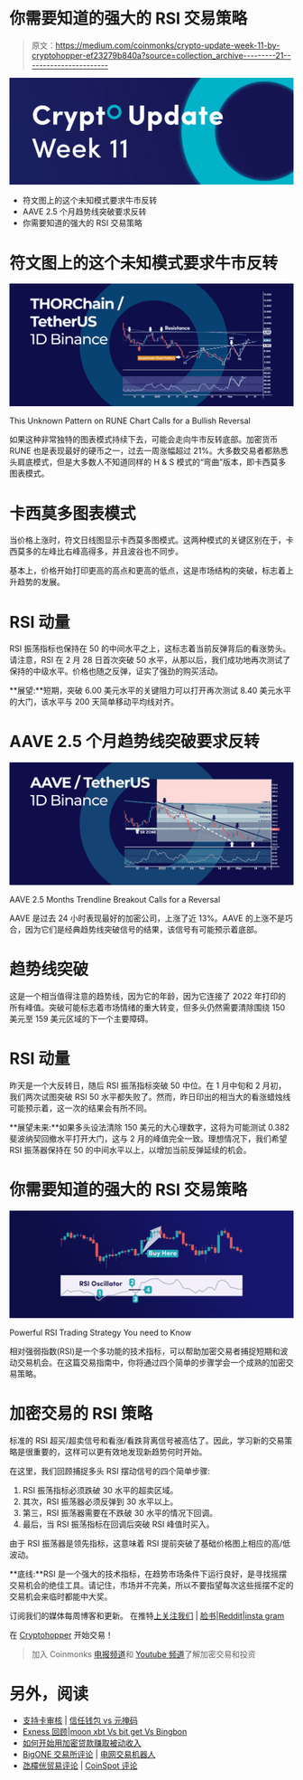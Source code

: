 # 你需要知道的强大的 RSI 交易策略

> 原文：<https://medium.com/coinmonks/crypto-update-week-11-by-cryptohopper-ef23279b840a?source=collection_archive---------21----------------------->

![](img/804da28d994fd3d827aaf8c0309b29b6.png)

*   符文图上的这个未知模式要求牛市反转
*   AAVE 2.5 个月趋势线突破要求反转
*   你需要知道的强大的 RSI 交易策略

# 符文图上的这个未知模式要求牛市反转

![](img/6e391aca5bba80f3e88fa30a6137e515.png)

This Unknown Pattern on RUNE Chart Calls for a Bullish Reversal

如果这种非常独特的图表模式持续下去，可能会走向牛市反转底部。加密货币 RUNE 也是表现最好的硬币之一，过去一周涨幅超过 21%。大多数交易者都熟悉头肩底模式，但是大多数人不知道同样的 H & S 模式的“弯曲”版本，即卡西莫多图表模式。

# 卡西莫多图表模式

当价格上涨时，符文日线图显示卡西莫多图模式。这两种模式的关键区别在于，卡西莫多的左峰比右峰高得多，并且波谷也不同步。

基本上，价格开始打印更高的高点和更高的低点，这是市场结构的突破，标志着上升趋势的发展。

# RSI 动量

RSI 振荡指标也保持在 50 的中间水平之上，这标志着当前反弹背后的看涨势头。请注意，RSI 在 2 月 28 日首次突破 50 水平，从那以后，我们成功地再次测试了保持的中级水平。价格也随之反弹，证实了强劲的购买活动。

**展望:**短期，突破 6.00 美元水平的关键阻力可以打开再次测试 8.40 美元水平的大门，该水平与 200 天简单移动平均线对齐。

# AAVE 2.5 个月趋势线突破要求反转

![](img/12181d96ea61066db266ce4716a71442.png)

AAVE 2.5 Months Trendline Breakout Calls for a Reversal

AAVE 是过去 24 小时表现最好的加密公司，上涨了近 13%。AAVE 的上涨不是巧合，因为它们是经典趋势线突破信号的结果，该信号有可能预示着底部。

# 趋势线突破

这是一个相当值得注意的趋势线，因为它的年龄，因为它连接了 2022 年打印的所有峰值。突破可能标志着市场情绪的重大转变，但多头仍然需要清除围绕 150 美元至 159 美元区域的下一个主要障碍。

# RSI 动量

昨天是一个大反转日，随后 RSI 振荡指标突破 50 中位。在 1 月中旬和 2 月初，我们两次试图突破 RSI 50 水平都失败了。然而，昨日印出的相当大的看涨蜡烛线可能预示着，这一次的结果会有所不同。

**展望未来:**如果多头设法清除 150 美元的大心理数字，这将为可能测试 0.382 斐波纳契回撤水平打开大门，这与 2 月的峰值完全一致。理想情况下，我们希望 RSI 振荡器保持在 50 的中间水平以上，以增加当前反弹延续的机会。

# 你需要知道的强大的 RSI 交易策略

![](img/06cd79cbcbd967608dd08f09e2fa0412.png)

Powerful RSI Trading Strategy You need to Know

相对强弱指数(RSI)是一个多功能的技术指标，可以帮助加密交易者捕捉短期和波动交易机会。在这篇交易指南中，你将通过四个简单的步骤学会一个成熟的加密交易策略。

# 加密交易的 RSI 策略

标准的 RSI 超买/超卖信号和看涨/看跌背离信号被高估了。因此，学习新的交易策略是很重要的，这样可以更有效地发现新趋势何时开始。

在这里，我们回顾捕捉多头 RSI 摆动信号的四个简单步骤:

1.  RSI 振荡指标必须跌破 30 水平的超卖区域。
2.  其次，RSI 振荡器必须反弹到 30 水平以上。
3.  第三，RSI 振荡器需要在不跌破 30 水平的情况下回调。
4.  最后，当 RSI 振荡指标在回调后突破 RSI 峰值时买入。

由于 RSI 振荡器是领先指标，这意味着 RSI 提前突破了基础价格图上相应的高/低波动。

**底线:**RSI 是一个强大的技术指标，在趋势市场条件下运行良好，是寻找摇摆交易机会的绝佳工具。请记住，市场并不完美，所以不要指望每次这些摇摆不定的交易机会来临时都能中大奖。

订阅我们的媒体每周博客和更新。
在推特[上关注我们](https://twitter.com/cryptohopper) | [脸书](https://www.facebook.com/cryptohopper)|[Reddit](https://www.reddit.com/r/CryptoHopper/)|[insta gram](https://www.instagram.com/cryptohopper/?hl=nl)

在 [Cryptohopper](https://www.cryptohopper.com/) 开始交易！

> 加入 Coinmonks [电报频道](https://t.me/coincodecap)和 [Youtube 频道](https://www.youtube.com/c/coinmonks/videos)了解加密交易和投资

# 另外，阅读

*   [支持卡审核](https://coincodecap.com/uphold-card-review) | [信任钱包 vs 元掩码](https://coincodecap.com/trust-wallet-vs-metamask)
*   [Exness 回顾](https://coincodecap.com/exness-review)|[moon xbt Vs bit get Vs Bingbon](https://coincodecap.com/bingbon-vs-bitget-vs-moonxbt)
*   [如何开始用加密贷款赚取被动收入](https://coincodecap.com/passive-income-crypto-lending)
*   [BigONE 交易所评论](/coinmonks/bigone-exchange-review-64705d85a1d4) | [电网交易机器人](https://coincodecap.com/grid-trading)
*   [氹欞侊贸易评论](https://coincodecap.com/anny-trade-review) | [CoinSpot 评论](https://coincodecap.com/coinspot-review)